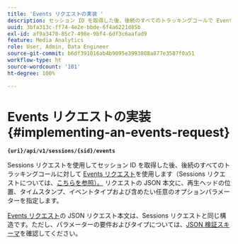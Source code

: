 ```yaml
---
title: 'Events リクエストの実装 '
description: セッション ID を取得した後、後続のすべてのトラッキングコールで Events リクエストエンドポイントを使用する方法を説明します
uuid: 3bfa313c-ff74-4e2e-bbde-6f4a6221d85b
exl-id: af9a3470-85c7-498e-9bf4-6df3c6aafad9
feature: Media Analytics
role: User, Admin, Data Engineer
source-git-commit: b6df391016ab4b9095e3993808a877e3587f0a51
workflow-type: ht
source-wordcount: '101'
ht-degree: 100%

---
```


# Events リクエストの実装 {#implementing-an-events-request}

**`{uri}/api/v1/sessions/{sid}/events`**

Sessions リクエストを使用してセッション ID を取得した後、後続のすべてのトラッキングコールに対して [Events リクエスト](/help/media-collection-api/mc-api-ref/mc-api-events-req.md)を使用します（Sessions リクエストについては、[こちらを参照）。](/help/media-collection-api/mc-api-ref/mc-api-sessions-req.md) リクエストの JSON 本文に、再生ヘッドの位置、タイムスタンプ、イベントタイプおよび含めたい任意のオプションパラメーターを指定します。

[Events リクエスト](/help/media-collection-api/mc-api-ref/mc-api-events-req.md)の JSON リクエスト本文は、Sessions リクエストと同じ構造です。ただし、パラメーターの要件およびタイプについては、[JSON 検証スキーマ](/help/media-collection-api/mc-api-ref/mc-api-json-validation.md)を確認してください。
